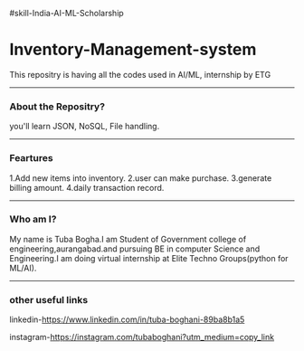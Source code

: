 #skill-India-AI-ML-Scholarship
# Inventory-Management-system
This repositry is having all the codes used in AI/ML, internship by ETG

--------------------------------------------------------------------------------------------

### About the Repositry?
you'll learn JSON, NoSQL, File handling.

----------------------------------------------------------------------------------------

### Feartures
1.Add new items into inventory.
2.user can make purchase.
3.generate billing amount.
4.daily transaction record.

---------------------------------------------------------------------------------------

### Who am I?
My name is Tuba Bogha.I am Student of Government college of engineering,aurangabad.and pursuing BE in computer Science and Engineering.I am doing virtual internship at Elite Techno Groups(python for ML/AI).

-------------------------------------------------------------------------------------------

### other useful links

linkedin-https://www.linkedin.com/in/tuba-boghani-89ba8b1a5

instagram-https://instagram.com/tubaboghani?utm_medium=copy_link





